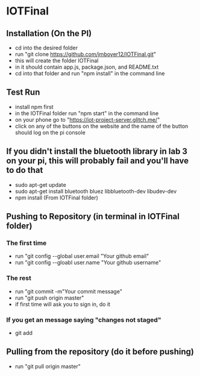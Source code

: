 # IOTFinal
## Installation (On the PI)
* cd into the desired folder
* run "git clone https://github.com/jmboyer12/IOTFinal.git"
* this will create the folder IOTFinal
* in it should contain app.js, package.json, and README.txt
* cd into that folder and run "npm install" in the command line


## Test Run
* install npm first
* in the IOTFinal folder run "npm start" in the command line
* on your phone go to "https://iot-project-server.glitch.me/"
* click on any of the buttons on the website and the name of the button should log on the pi console


## If you didn't install the bluetooth library in lab 3 on your pi, this will probably fail and you'll have to do that
* sudo apt-get update
* sudo apt-get install bluetooth bluez libbluetooth-dev libudev-dev
* npm install (From IOTFinal folder)


## Pushing to Repository (in terminal in IOTFinal folder)
### The first time 
* run "git config --global user.email "Your github email"
* run "git config --gloabl user.name "Your github username"
### The rest
* run "git commit -m"Your commit message"
* run "git push origin master"
* if first time will ask you to sign in, do it
### If you get an message saying "changes not staged"
* git add <filesNotStaged>


## Pulling from the repository (do it before pushing)
* run "git pull origin master"
